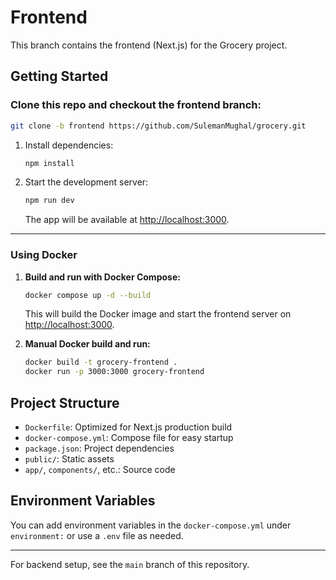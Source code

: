# Frontend

This branch contains the frontend (Next.js) for the Grocery project.

## Getting Started


### Clone this repo and checkout the frontend branch:

```sh
git clone -b frontend https://github.com/SulemanMughal/grocery.git
```

1. Install dependencies:
   ```sh
   npm install
   ```

2. Start the development server:
   ```sh
   npm run dev
   ```
   The app will be available at [http://localhost:3000](http://localhost:3000).

---

### Using Docker

1. **Build and run with Docker Compose:**
   ```sh
   docker compose up -d --build
   ```
   This will build the Docker image and start the frontend server on [http://localhost:3000](http://localhost:3000).

2. **Manual Docker build and run:**
   ```sh
   docker build -t grocery-frontend .
   docker run -p 3000:3000 grocery-frontend
   ```

## Project Structure
- `Dockerfile`: Optimized for Next.js production build
- `docker-compose.yml`: Compose file for easy startup
- `package.json`: Project dependencies
- `public/`: Static assets
- `app/`, `components/`, etc.: Source code

## Environment Variables
You can add environment variables in the `docker-compose.yml` under `environment:` or use a `.env` file as needed.

---

For backend setup, see the `main` branch of this repository.
